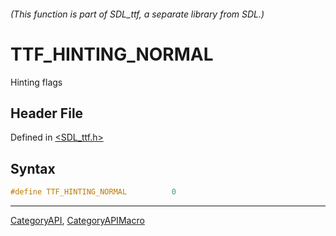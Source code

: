 ###### (This function is part of SDL_ttf, a separate library from SDL.)
# TTF_HINTING_NORMAL

Hinting flags

## Header File

Defined in [<SDL_ttf.h>](https://github.com/libsdl-org/SDL_ttf/blob/SDL2/include/SDL_ttf.h)

## Syntax

```c
#define TTF_HINTING_NORMAL          0
```

----
[CategoryAPI](CategoryAPI), [CategoryAPIMacro](CategoryAPIMacro)

